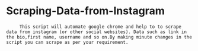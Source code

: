 # Scraping-Data-from-Instagram
         This script will automate google chrome and help to to scrape data from instagram (or other social websites). Data such as link in the bio,first name, username and so on.By making minute changes in the script you can scrape as per your requirement.
